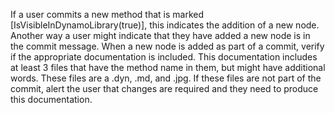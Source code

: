If a user commits a new method that is marked [IsVisibleInDynamoLibrary(true)], this indicates the addition of a new node.  Another way a user might indicate that they have added a new node is in the commit message. When a new node is added as part of a commit, verify if the appropriate documentation is included. This documentation includes at least 3 files that have the method name in them, but might have additional words. These files are a .dyn, .md, and .jpg. If these files are not part of the commit, alert the user that changes are required and they need to produce this documentation.

